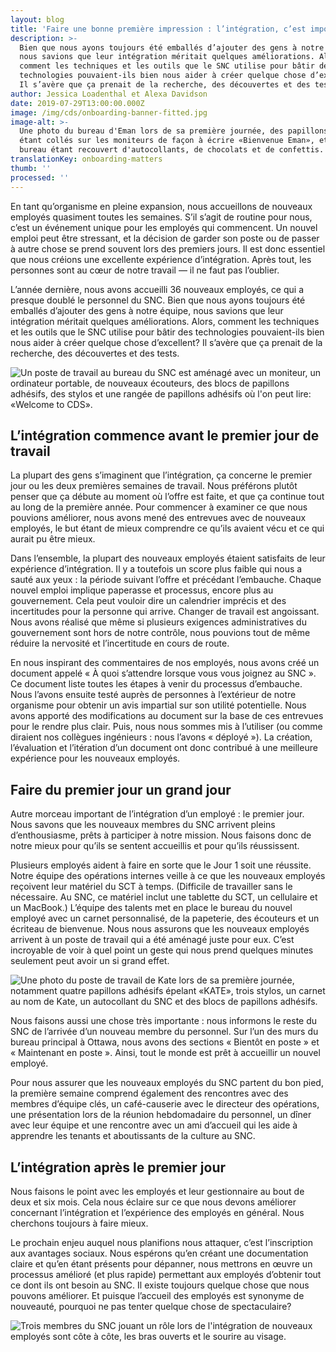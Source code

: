 ```yaml
---
layout: blog
title: 'Faire une bonne première impression : l’intégration, c’est important'
description: >-
  Bien que nous ayons toujours été emballés d’ajouter des gens à notre équipe,
  nous savions que leur intégration méritait quelques améliorations. Alors,
  comment les techniques et les outils que le SNC utilise pour bâtir des
  technologies pouvaient-ils bien nous aider à créer quelque chose d’excellent?
  Il s’avère que ça prenait de la recherche, des découvertes et des tests.
author: Jessica Loadenthal et Alexa Davidson
date: 2019-07-29T13:00:00.000Z
image: /img/cds/onboarding-banner-fitted.jpg
image-alt: >-
  Une photo du bureau d'Eman lors de sa première journée, des papillons adhésifs
  étant collés sur les moniteurs de façon à écrire «Bienvenue Eman», et le
  bureau étant recouvert d'autocollants, de chocolats et de confettis.
translationKey: onboarding-matters
thumb: ''
processed: ''
---
```

En tant qu’organisme en pleine expansion, nous accueillons de nouveaux employés quasiment toutes les semaines. S’il s’agit de routine pour nous, c’est un événement unique pour les employés qui commencent. Un nouvel emploi peut être stressant, et la décision de garder son poste ou de passer à autre chose se prend souvent lors des premiers jours. Il est donc essentiel que nous créions une excellente expérience d’intégration. Après tout, les personnes sont au cœur de notre travail — il ne faut pas l’oublier. 

L’année dernière, nous avons accueilli 36 nouveaux employés, ce qui a presque doublé le personnel du SNC. Bien que nous ayons toujours été emballés d’ajouter des gens à notre équipe, nous savions que leur intégration méritait quelques améliorations. Alors, comment les techniques et les outils que le SNC utilise pour bâtir des technologies pouvaient-ils bien nous aider à créer quelque chose d’excellent? Il s’avère que ça prenait de la recherche, des découvertes et des tests.

![Un poste de travail au bureau du SNC est aménagé avec un moniteur, un ordinateur portable, de nouveaux écouteurs, des blocs de papillons adhésifs, des stylos et une rangée de papillons adhésifs où l'on peut lire: «Welcome to CDS».](/img/cds/onboarding-1.jpg)

## L’intégration commence avant le premier jour de travail

La plupart des gens s’imaginent que l’intégration, ça concerne le premier jour ou les deux premières semaines de travail. Nous préférons plutôt penser que ça débute au moment où l’offre est faite, et que ça continue tout au long de la première année. Pour commencer à examiner ce que nous pouvions améliorer, nous avons mené des entrevues avec de nouveaux employés, le but étant de mieux comprendre ce qu’ils avaient vécu et ce qui aurait pu être mieux.

Dans l’ensemble, la plupart des nouveaux employés étaient satisfaits de leur expérience d’intégration. Il y a toutefois un score plus faible qui nous a sauté aux yeux : la période suivant l’offre et précédant l’embauche. Chaque nouvel emploi implique paperasse et processus, encore plus au gouvernement. Cela peut vouloir dire un calendrier imprécis et des incertitudes pour la personne qui arrive. Changer de travail est angoissant. Nous avons réalisé que même si plusieurs exigences administratives du gouvernement sont hors de notre contrôle, nous pouvions tout de même réduire la nervosité et l’incertitude en cours de route.

En nous inspirant des commentaires de nos employés, nous avons créé un document appelé « À quoi s’attendre lorsque vous vous joignez au SNC ». Ce document liste toutes les étapes à venir du processus d’embauche. Nous l’avons ensuite testé auprès de personnes à l’extérieur de notre organisme pour obtenir un avis impartial sur son utilité potentielle. Nous avons apporté des modifications au document sur la base de ces entrevues pour le rendre plus clair. Puis, nous nous sommes mis à l’utiliser (ou comme diraient nos collègues ingénieurs : nous l’avons « déployé »). La création, l’évaluation et l’itération d’un document ont donc contribué à une meilleure expérience pour les nouveaux employés.

## Faire du premier jour un grand jour

Autre morceau important de l’intégration d’un employé : le premier jour. Nous savons que les nouveaux membres du SNC arrivent pleins d’enthousiasme, prêts à participer à notre mission. Nous faisons donc de notre mieux pour qu’ils se sentent accueillis et pour qu’ils réussissent.

Plusieurs employés aident à faire en sorte que le Jour 1 soit une réussite. Notre équipe des opérations internes veille à ce que les nouveaux employés reçoivent leur matériel du SCT à temps. (Difficile de travailler sans le nécessaire. Au SNC, ce matériel inclut une tablette du SCT, un cellulaire et un MacBook.) L’équipe des talents met en place le bureau du nouvel employé avec un carnet personnalisé, de la papeterie, des écouteurs et un écriteau de bienvenue. Nous nous assurons que les nouveaux employés arrivent à un poste de travail qui a été aménagé juste pour eux. C’est incroyable de voir à quel point un geste qui nous prend quelques minutes seulement peut avoir un si grand effet.

![Une photo du poste de travail de Kate lors de sa première journée, notamment quatre papillons adhésifs épelant «KATE», trois stylos, un carnet au nom de Kate, un autocollant du SNC et des blocs de papillons adhésifs.](/img/cds/onboarding-2.jpg)

Nous faisons aussi une chose très importante : nous informons le reste du SNC de l’arrivée d’un nouveau membre du personnel. Sur l’un des murs du bureau principal à Ottawa, nous avons des sections « Bientôt en poste » et « Maintenant en poste ». Ainsi, tout le monde est prêt à accueillir un nouvel employé.

Pour nous assurer que les nouveaux employés du SNC partent du bon pied, la première semaine comprend également des rencontres avec des membres d’équipe clés, un café-causerie avec le directeur des opérations, une présentation lors de la réunion hebdomadaire du personnel, un dîner avec leur équipe et une rencontre avec un ami d’accueil qui les aide à apprendre les tenants et aboutissants de la culture au SNC.

## L’intégration après le premier jour

Nous faisons le point avec les employés et leur gestionnaire au bout de deux et six mois. Cela nous éclaire sur ce que nous devons améliorer concernant l’intégration et l’expérience des employés en général. Nous cherchons toujours à faire mieux.

Le prochain enjeu auquel nous planifions nous attaquer, c’est l’inscription aux avantages sociaux. Nous espérons qu’en créant une documentation claire et qu’en étant présents pour dépanner, nous mettrons en œuvre un processus amélioré (et plus rapide) permettant aux employés d’obtenir tout ce dont ils ont besoin au SNC. Il existe toujours quelque chose que nous pouvons améliorer. Et puisque l’accueil des employés est synonyme de nouveauté, pourquoi ne pas tenter quelque chose de spectaculaire?

![Trois membres du SNC jouant un rôle lors de l'intégration de nouveaux employés sont côte à côte, les bras ouverts et le sourire au visage.](/img/cds/onboarding-3.jpg)
